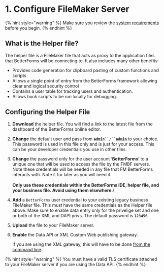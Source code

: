# 1. Configure FileMaker Server

{% hint style="warning" %}
Make sure you review the [system requirements](./#requirements) before you begin.
{% endhint %}

## What is the Helper file?

The helper file is a FileMaker file that acts as proxy to the application files that BetterForms will be connecting to. It also includes many other benefits:

* Provides code generation for clipboard pasting of custom functions and scripts
* Allows a single point of entry from the BetterForms framework allowing clear and logical security control
* Contains a user table for tracking users and authentication.
* Allows hook scripts to be run locally for debugging.

## Configuring the Helper File



1. **Download** the helper file. You will find a link to the latest file from the dashboard of the BetterForms online editor.
2. **Change** the default user and pass from **`admin`**` ``/`` `**`admin`** to your choice. This password is used in this file only and is just for your access. This can be your developer credentials you use in other files.
3. **Change** the password only for the user account ‘**BetterForms**’ to a unique one that will be used to access the file by the FMBF servers. Note these credentials will be needed in any file that FM BetterForms interacts with. Note it for later as you will need it.\
   \
   **Only use these credentials within the BetterForms IDE, helper file, and your business file. Avoid using them elsewhere.**\

4. **Add** a `BetterForms` user credential to your existing legacy business FileMaker file. This must have the same credentials as the Helper file above. Make sure to enable data entry only for the privelige set and one or both of the XML and DAPI privs. The default password is **`123456`**
5. **Upload** the file to your FileMaker server.
6.  **Enable** the Data API or XML Custom Web publishing gateway.

    If you are using the XML gateway, this will have to be done [from the command line](http://docs.360works.com/index.php/Enable_XML_FileMaker_17).&#x20;

{% hint style="warning" %}
You must have a valid TLS certificate attached to your FileMaker server if you are using the Data API.
{% endhint %}
